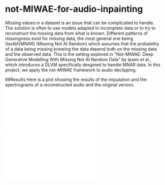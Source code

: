 # not-MIWAE-for-audio-inpainting

Missing values in a dataset is an issue that can be complicated to handle. The solution is often to use models adapted to incomplete data or to try to reconstruct the missing data from what is known. Different patterns of missingness exist for missing data, the most general one being \textbf{MNAR} (Missing Not At Random) which assumes that the probability of a data being missing knowing the data depend both on the missing data and the observed data. This is the setting explored in "Not-MIWAE: Deep Generative Modelling With Missing Not At Random Data" by Ipsen et al., which introduces a DLVM specifically desgined to handle MNAR data. In this project, we apply the not-MIWAE framework to audio declipping.

##Results
Here is a plot showing the results of the imputation and the spectrograms of a reconstructed audio and the original version.
![Imputation](assets/plots/imputation_vs_original.pdf)
![Spectrograms](assets/plots/Spectrograms.pdf)

